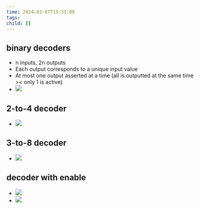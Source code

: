 ```yaml
---
time: 2024-03-07T15:31:00
tags: 
child: []
---
```

## binary decoders
- n inputs, 2n outputs
- Each output corresponds to a unique input value
- At most one output asserted at a time (all is outputted at the same time >< only 1 is active)
- ![](https://i.imgur.com/BloF6fb.png)

## 2-to-4 decoder
- ![](https://i.imgur.com/p03BEFF.png)

## 3-to-8 decoder
- ![](https://i.imgur.com/gizOfWE.png)

## decoder with enable
- ![](https://i.imgur.com/oaGVahp.png)
- ![](https://i.imgur.com/jZpfJNW.png)
